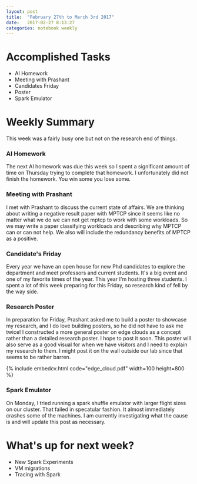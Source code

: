 ```yaml
---
layout: post
title:  "February 27th to March 3rd 2017"
date:   2017-02-27 8:13:27
categories: notebook weekly
---
```


# Accomplished Tasks
- AI Homework
- Meeting with Prashant
- Candidates Friday
- Poster
- Spark Emulator

# Weekly Summary

This week was a fairly busy one but not on the research end of things.

### AI Homework

The next AI homework was due this week so I spent a significant amount of time on Thursday trying to complete that homework. I unfortunately did not finish the homework. You win some you lose some.

### Meeting with Prashant 

I met with Prashant to discuss the current state of affairs. We are thinking about writing a negative result paper with MPTCP since it seems like no matter what we do we can not get mptcp to work with some workloads. So we may write a paper classifying workloads and describing why MPTCP can or can not help. We also will include the redundancy benefits of MPTCP as a positive. 

### Candidate's Friday

Every year we have an open house for new Phd candidates to explore the department and meet professors and current students. It's a big event and one of my favorite times of the year. This year I'm hosting three students. I spent a lot of this week preparing for this Friday, so research kind of fell by the way side.

### Research Poster

 In preparation for Friday, Prashant asked me to build a poster to showcase my research, and I do love building posters, so he did not have to ask me twice! I constructed a more general poster on edge clouds as a concept rather than a detailed research poster. I hope to post it soon. This poster will also serve as a good visual for when we have visitors and I need to explain my research to them. I might post it on the wall outside our lab since that seems to be rather barren.

 {% include embedcv.html code="edge_cloud.pdf" width=100 height=800 %}

 ### Spark Emulator 

 On Monday, I tried running a spark shuffle emulator with larger flight sizes on our cluster. That failed in specatular fashion. It almost immediately crashes some of the machines. I am currently investigating what the cause is and will update this post as necessary.


# What's up for next week?
- New Spark Experiments
- VM migrations
- Tracing with Spark